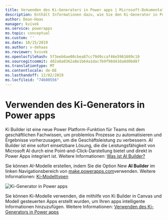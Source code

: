 ```yaml
---
title: Verwenden des Ki-Generators in Power apps | Microsoft-Dokumentation
description: Enthält Informationen dazu, wie Sie den Ki-Generator in Power Apps verwenden können.
author: Dean-Haas
manager: kvivek
ms.service: powerapps
ms.topic: conceptual
ms.custom: ''
ms.date: 10/15/2019
ms.author: v-dehaas
ms.reviewer: kvivek
ms.openlocfilehash: 5f3eeb6ae00cbea87cc79d9ccaf46e5961609c10
ms.sourcegitcommit: dd2a8a0362a8e1b64a1dac7b9f98d43da8d0bd87
ms.translationtype: MT
ms.contentlocale: de-DE
ms.lasthandoff: 12/02/2019
ms.locfileid: "74680556"
---
```

# <a name="use-ai-builder-in-power-apps"></a>Verwenden des Ki-Generators in Power apps

Ki Builder ist eine neue Power Platform-Funktion für Teams mit dem geschäftlichen Fachwissen, um problemlos Prozesse zu automatisieren und Ergebnisse vorherzusagen, um die Geschäftsleistung zu verbessern. AI Builder ist eine sofort einsetzbare Lösung, die die Leistungsfähigkeit von Microsoft AI durch eine Point-and-Click-Darstellung bietet und direkt in Power Apps integriert ist. Weitere Informationen: [Was ist AI Builder?](/ai-builder/)

Sie können AI-Modelle erstellen, indem Sie die Option New **AI Builder** im linken Navigationsbereich von [make.powerapps.com](https://make.powerapps.com)verwenden. Weitere Informationen: [Ki-Modelltypen](/ai-builder/model-types)

![Ki-Generator in Power apps](media/ai-builder.png "Ki-Generator in Power apps")

Sie können Ki-Modelle verwenden, die mithilfe von Ki Builder in Canvas und Modell gesteuerten Apps erstellt wurden, um Ihren apps intelligente Informationen hinzuzufügen. Weitere Informationen: [Verwenden des Ki-Generators in Power apps](/ai-builder/use-in-powerapps-overview)
